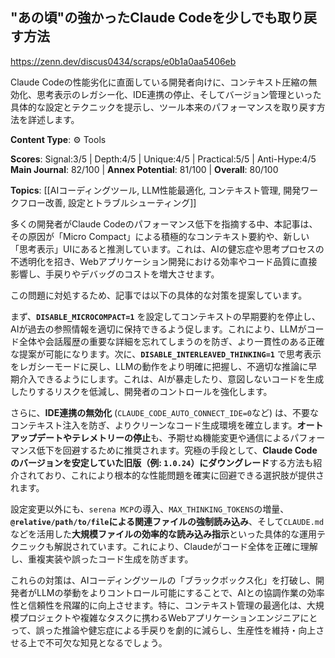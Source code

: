 ## "あの頃"の強かったClaude Codeを少しでも取り戻す方法

https://zenn.dev/discus0434/scraps/e0b1a0aa5406eb

Claude Codeの性能劣化に直面している開発者向けに、コンテキスト圧縮の無効化、思考表示のレガシー化、IDE連携の停止、そしてバージョン管理といった具体的な設定とテクニックを提示し、ツール本来のパフォーマンスを取り戻す方法を詳述します。

**Content Type**: ⚙️ Tools

**Scores**: Signal:3/5 | Depth:4/5 | Unique:4/5 | Practical:5/5 | Anti-Hype:4/5
**Main Journal**: 82/100 | **Annex Potential**: 81/100 | **Overall**: 80/100

**Topics**: [[AIコーディングツール, LLM性能最適化, コンテキスト管理, 開発ワークフロー改善, 設定とトラブルシューティング]]

多くの開発者がClaude Codeのパフォーマンス低下を指摘する中、本記事は、その原因が「Micro Compact」による積極的なコンテキスト要約や、新しい「思考表示」UIにあると推測しています。これは、AIの健忘症や思考プロセスの不透明化を招き、Webアプリケーション開発における効率やコード品質に直接影響し、手戻りやデバッグのコストを増大させます。

この問題に対処するため、記事では以下の具体的な対策を提案しています。

まず、**`DISABLE_MICROCOMPACT=1`** を設定してコンテキストの早期要約を停止し、AIが過去の参照情報を適切に保持できるよう促します。これにより、LLMがコード全体や会話履歴の重要な詳細を忘れてしまうのを防ぎ、より一貫性のある正確な提案が可能になります。次に、**`DISABLE_INTERLEAVED_THINKING=1`** で思考表示をレガシーモードに戻し、LLMの動作をより明確に把握し、不適切な推論に早期介入できるようにします。これは、AIが暴走したり、意図しないコードを生成したりするリスクを低減し、開発者のコントロールを強化します。

さらに、**IDE連携の無効化** (`CLAUDE_CODE_AUTO_CONNECT_IDE=0`など) は、不要なコンテキスト注入を防ぎ、よりクリーンなコード生成環境を確立します。**オートアップデートやテレメトリーの停止**も、予期せぬ機能変更や通信によるパフォーマンス低下を回避するために推奨されます。究極の手段として、**Claude Codeのバージョンを安定していた旧版（例: `1.0.24`）にダウングレード**する方法も紹介されており、これにより根本的な性能問題を確実に回避できる選択肢が提供されます。

設定変更以外にも、`serena MCP`の導入、`MAX_THINKING_TOKENS`の増量、**`@relative/path/to/file`による関連ファイルの強制読み込み**、そして`CLAUDE.md`などを活用した**大規模ファイルの効率的な読み込み指示**といった具体的な運用テクニックも解説されています。これにより、Claudeがコード全体を正確に理解し、重複実装や誤ったコード生成を防ぎます。

これらの対策は、AIコーディングツールの「ブラックボックス化」を打破し、開発者がLLMの挙動をよりコントロール可能にすることで、AIとの協調作業の効率性と信頼性を飛躍的に向上させます。特に、コンテキスト管理の最適化は、大規模プロジェクトや複雑なタスクに携わるWebアプリケーションエンジニアにとって、誤った推論や健忘症による手戻りを劇的に減らし、生産性を維持・向上させる上で不可欠な知見となるでしょう。